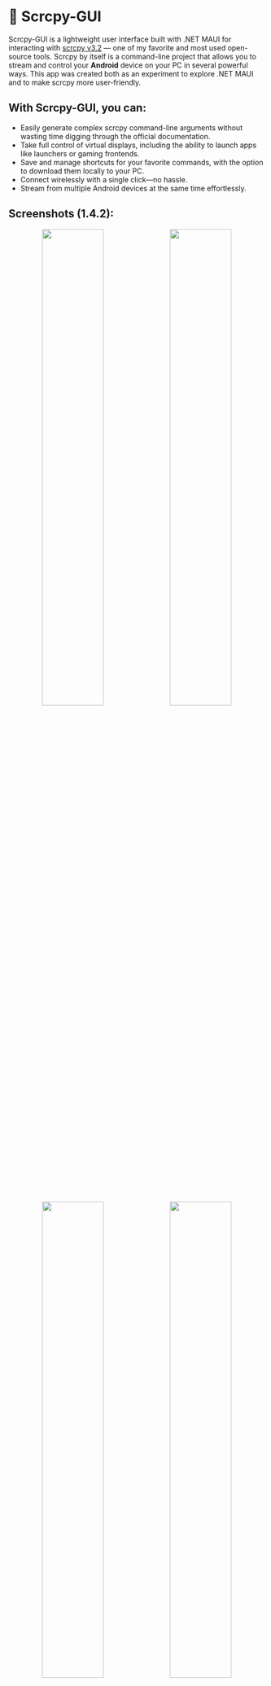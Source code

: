 # 📱 Scrcpy-GUI

Scrcpy-GUI is a lightweight user interface built with .NET MAUI for interacting with [scrcpy v3.2](https://github.com/Genymobile/scrcpy) — one of my favorite and most used open-source tools. Scrcpy by itself is a command-line project that allows you to stream and control your **Android** device on your PC in several powerful ways. This app was created both as an experiment to explore .NET MAUI and to make scrcpy more user-friendly.

## With Scrcpy-GUI, you can:
- Easily generate complex scrcpy command-line arguments without wasting time digging through the official documentation.
- Take full control of virtual displays, including the ability to launch apps like launchers or gaming frontends.
- Save and manage shortcuts for your favorite commands, with the option to download them locally to your PC.
- Connect wirelessly with a single click—no hassle.
- Stream from multiple Android devices at the same time effortlessly.

## Screenshots (1.4.2):
<p align="center">
  <img src="https://github.com/user-attachments/assets/87641081-16ad-4e61-87b5-d5ba23f8ddfe" width="49%">
  <img src="https://github.com/user-attachments/assets/5d97620f-1f38-4857-930e-7ffad6011244" width="49%">
  <img src="https://github.com/user-attachments/assets/b828ea5e-a2d2-450e-847e-3860640efce1" width="49%">
  <img src="https://github.com/user-attachments/assets/d204929d-f5d0-4e65-9b68-419f630e6074" width="49%">
  <img src="https://github.com/user-attachments/assets/837dd020-71da-474f-9760-899488d04ad8" width="49%">
  <img src="https://github.com/user-attachments/assets/562755e3-4657-4f9f-9d4b-ded696b307e1" width="49%">
</p>


# 🛠️ Installation Steps (for windows):</h2>

For the installation and setup of both your Windows and Android devices, refer to the [Installation.md](https://github.com/GeorgeEnglezos/Scrcpy-GUI/blob/main/Docs/Installation.md).

For a small tour to the application without downloading it, you can read the [Application Tour](https://github.com/GeorgeEnglezos/Scrcpy-GUI/blob/main/Docs/Application-Tour.md) documentation.

# FAQs
- Is there a Linux port?
No unfortunately, .NET MAUI doesn't support Linux builds. To create a Linux port, I would need to migrate the project to another library.

- Is there a macOS port?
It's something I will explore soon. I don't own a macOS-powered machine, so I'll have to experiment with a VM, for which I'mm unsure of the compatibility.

- What's next for the project?
Currently I am working on a more modern redesign for the project!
